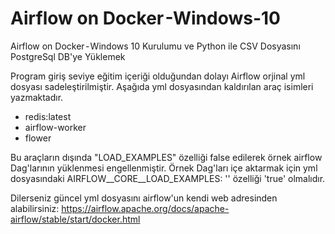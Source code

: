# Airflow on Docker -Windows-10
 Airflow on Docker - Windows 10 Kurulumu ve Python ile CSV Dosyasını PostgreSql DB'ye Yüklemek
 
 Program giriş seviye eğitim içeriği olduğundan dolayı Airflow orjinal yml dosyası sadeleştirilmiştir. Aşağıda yml dosyasından kaldırılan araç isimleri yazmaktadır.
 			
* redis:latest 
* airflow-worker 
* flower

Bu araçların dışında "LOAD_EXAMPLES" özelliği false edilerek örnek airflow Dag'larının yüklenmesi engellenmiştir. Örnek Dag'ları içe aktarmak için yml dosyasındaki AIRFLOW__CORE__LOAD_EXAMPLES: '' özelliği 'true' olmalıdır.
				
Dilerseniz güncel yml dosyasını airflow'un kendi web adresinden alabilirsiniz: https://airflow.apache.org/docs/apache-airflow/stable/start/docker.html

